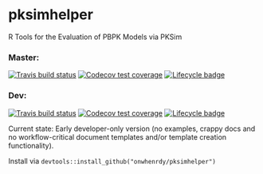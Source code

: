 # pksimhelper
R Tools for the Evaluation of PBPK Models via PKSim

### Master:
[![Travis build status](https://travis-ci.org/onwhenrdy/pksimhelper.svg?branch=master)](https://travis-ci.org/onwhenrdy/pksimhelper)
[![Codecov test coverage](https://codecov.io/gh/onwhenrdy/pksimhelper/branch/master/graph/badge.svg)](https://codecov.io/gh/onwhenrdy/pksimhelper?branch=master)
[![Lifecycle badge](https://img.shields.io/badge/lifecycle-experimental-orange.svg)](https://www.tidyverse.org/lifecycle/#experimental)

### Dev:
[![Travis build status](https://travis-ci.org/onwhenrdy/pksimhelper.svg?branch=development)](https://travis-ci.org/onwhenrdy/pksimhelper)
[![Codecov test coverage](https://codecov.io/gh/onwhenrdy/pksimhelper/branch/development/graph/badge.svg)](https://codecov.io/gh/onwhenrdy/pksimhelper?branch=development)
[![Lifecycle badge](https://img.shields.io/badge/lifecycle-experimental-orange.svg)](https://www.tidyverse.org/lifecycle/#experimental)




Current state: Early developer-only version (no examples, crappy docs and no workflow-critical document templates and/or template creation functionality).

Install via `devtools::install_github("onwhenrdy/pksimhelper")`
